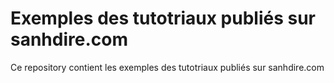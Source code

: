 # Exemples des tutotriaux publiés sur sanhdire.com
Ce repository contient les exemples des tutotriaux publiés sur sanhdire.com
